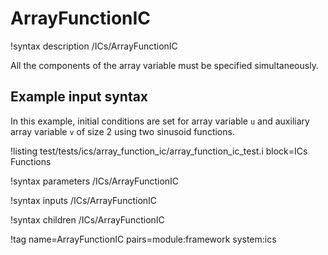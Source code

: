 # ArrayFunctionIC

!syntax description /ICs/ArrayFunctionIC

All the components of the array variable must be specified simultaneously.

## Example input syntax

In this example, initial conditions are set for array variable `u` and auxiliary array variable `v` of size 2 using two sinusoid functions.

!listing test/tests/ics/array_function_ic/array_function_ic_test.i block=ICs Functions

!syntax parameters /ICs/ArrayFunctionIC

!syntax inputs /ICs/ArrayFunctionIC

!syntax children /ICs/ArrayFunctionIC

!tag name=ArrayFunctionIC pairs=module:framework system:ics
